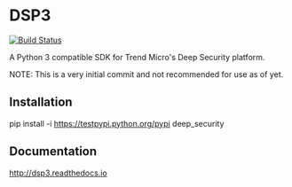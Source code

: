 DSP3
====
[![Build Status](https://travis-ci.org/jeffthorne/deep_security.svg?branch=master)](https://travis-ci.org/jeffthorne/deep_security)

A Python 3 compatible SDK for Trend Micro's Deep Security platform.

NOTE: This is a very initial commit and not recommended for use as of yet.

## Installation
pip install -i https://testpypi.python.org/pypi deep_security


## Documentation
http://dsp3.readthedocs.io 

